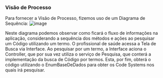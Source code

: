 ### Visão de Processo
Para fornecer a Visão de Processo, fizemos uso de um Diagrama de Sequência:
![image](https://user-images.githubusercontent.com/43323869/161888270-88158772-e6b6-40b5-875c-245954e93086.png)


Neste diagrama podemos observar como ficará o fluxo de informações na aplicação, considerando a sequência dos métodos e ações ao pesquisar um Código utilizando um termo. O profissional de saúde acessa a Tela de Busca via Interface. Ao pesquisar por um termo, a Interface aciona o Controller, que por sua vez utiliza o serviço de Pesquisa, que conterá a implementação da busca de Código por termos. Esta, por fim, obterá o código utilizando o EnumBaseDeDados para obter os Code Systems nos quais irá pesquisar.